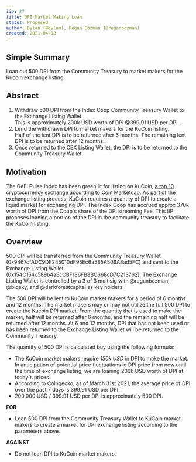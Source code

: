```yaml
---
iip: 27
title: DPI Market Making Loan
status: Proposed
author: Dylan (@dylan), Regan Bozman (@reganbozman)
created: 2021-04-02
---
```


## Simple Summary

Loan out 500 DPI from the Community Treasury to market makers for the Kucoin exchange listing.

## Abstract

1. Withdraw 500 DPI from the Index Coop Community Treasury Wallet to the Exchange Listing Wallet.  
   This is approximately 200k USD worth of DPI @399.91 USD per DPI.
1. Lend the withdrawn DPI to market makers for the KuCoin listing.  
   Half of the lent DPI is to be returned after 6 months. The remaining lent DPI is to be returned after 12 months.
1. Once returned to the CEX Listing Wallet, the DPI is to be returned to the Community Treasury Wallet.

## Motivation

The DeFi Pulse Index has been green lit for listing on KuCoin, [a top 10 cryptocurrency exchange according to Coin Marketcap](https://coinmarketcap.com/rankings/exchanges/).
As part of the exchange listing process, KuCoin requires a quantity of DPI to create a liquid market for exchanging DPI.
The Index Coop has accrued approx 370k worth of DPI from the Coop's share of the DPI streaming Fee.
This IIP proposes loaning a portion of the DPI in the community treasury to facilitate the KuCoin listing.

## Overview

500 DPI will be transferred from the Community Treasury Wallet (0x9467cfADC9DE245010dF95Ec6a585A506A8ad5FC) and sent to the Exchange Listing Wallet (0x154C154c589b4aEcCBF186FB8BC668cD7C213762). The Exchange Listing Wallet is controlled by a 3 of 3 multisig with @reganbozman, @bigsky, and @darkforestcapital as key holders.

The 500 DPI will be lent to KuCoin market makers for a period of 6 months and 12 months. The market makers may or may not utilize the full 500 DPI to create the Kucoin DPI market. From the quantity that is used to make the market, half will be returned after 6 months, and the remaining half will be returned after 12 months. At 6 and 12 months, DPI that has not been used or has been returned to the Exchange Listing Wallet will be returned to the Community Treasury.

The quantity of 500 DPI is calculated buy using the following formula:

- The KuCoin market makers require _150k USD_ in DPI to make the market. In anticipation of potential price fluctuations in DPI price from now until the time of exchange listing, we are loaning 200k USD worth of DPI at today's prices.
- According to Coingecko, as of March 31st 2021, the average price of DPI over the past 7 days is 399.91 USD per DPI.
- 200,000 USD / 399.91 USD per DPI is approximately 500 DPI.

**FOR**

- Loan 500 DPI from the Community Treasury Wallet to KuCoin market makers to create a market for DPI exchange listing according to the parameters above.

**AGAINST**

- Do not loan DPI to KuCoin market makers.
